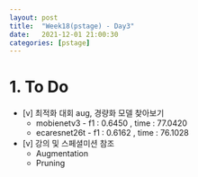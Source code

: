```yaml
---
layout: post
title:  "Week18(pstage) - Day3"
date:   2021-12-01 21:00:30
categories: [pstage]
---
```

 
# 1. To Do
* [v] 최적화 대회 aug, 경량화 모델 찾아보기
    * mobienetv3 - f1 : 0.6450 , time : 77.0420
    * ecaresnet26t - f1 : 0.6162 , time : 76.1028
* [v] 강의 및 스페셜미션 참조
    * Augmentation
    * Pruning

